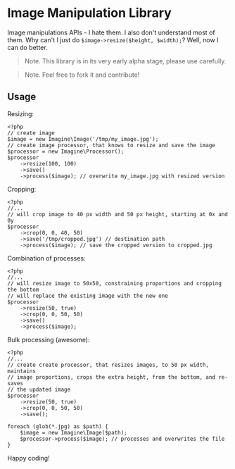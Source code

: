 # Image Manipulation Library

Image manipulations APIs - I hate them. I also don't understand most of them.
Why can't I just do `$image->resize($height, $width);`?  Well, now I can do
better.

> Note. This library is in its very early alpha stage, please use carefully.

> Note. Feel free to fork it and contribute!

## Usage

Resizing:

    <?php
    // create image
    $image = new Imagine\Image('/tmp/my_image.jpg');
    // create image processor, that knows to resize and save the image
    $processor = new Imagine\Processor();
    $processor
        ->resize(100, 100)
        ->save()
        ->process($image); // overwrite my_image.jpg with resized version

Cropping:

    <?php
    //...
    // will crop image to 40 px width and 50 px height, starting at 0x and 0y
    $processor
        ->crop(0, 0, 40, 50)
        ->save('/tmp/cropped.jpg') // destination path
        ->process($image); // save the cropped version to cropped.jpg

Combination of processes:

    <?php
    //...
    // will resize image to 50x50, constraining proportions and cropping the bottom
    // will replace the existing image with the new one
    $processor
        ->resize(50, true)
        ->crop(0, 0, 50, 50)
        ->save()
        ->process($image);

Bulk processing (awesome):

    <?php
    //...
    // create create processor, that resizes images, to 50 px width, maintains
    // image proportions, crops the extra height, from the bottom, and re-saves
    // the updated image
    $processor
        ->resize(50, true)
        ->crop(0, 0, 50, 50)
        ->save();

    foreach (glob(*.jpg) as $path) {
        $image = new Imagine\Image($path);
        $processor->process($image); // processes and overwrites the file
    }

Happy coding!